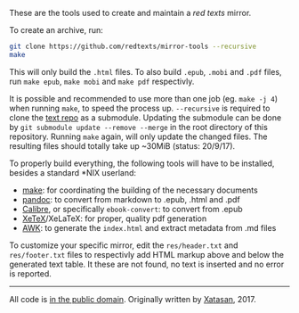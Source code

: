 These are the tools used to create and maintain a *red texts* mirror.

To create an archive, run:
```sh
git clone https://github.com/redtexts/mirror-tools --recursive
make 
```

This will only build the `.html` files. To also build `.epub`, `.mobi` and `.pdf` files, run `make epub`, `make mobi` and `make pdf` respectivly. 

It is possible and recommended to use more than one job (eg. `make -j 4`) when running `make`, to speed the process up.
`--recursive` is required to clone the [text repo](https://github.com/redtexts/texts) as a submodule. Updating the submodule can be done by `git submodule update --remove --merge` in the root directory of this repository. Running `make` again, will only update the changed files.
The resulting files should totally take up ~30MiB (status: 20/9/17).

To properly build everything, the following tools will have to be installed, besides a standard \*NIX userland:
- [make](https://www.gnu.org/software/make/): for coordinating the building of the necessary documents
- [pandoc](http://pandoc.org/): to convert from markdown to .epub, .html and .pdf
- [Calibre](http://calibre-ebook.com/), or specifically `ebook-convert`: to convert from .epub
- [XeTeX](http://xetex.sourceforge.net/)/XeLaTeX: for proper, quality pdf generation
- [AWK](https://en.wikipedia.org/wiki/AWK): to generate the `index.html` and extract metadata from .md files

To customize your specific mirror, edit the `res/header.txt` and `res/footer.txt` files to respectivly add HTML markup above and below the generated text table.
It these are not found, no text is inserted and no error is reported.

---

All code is [in the public domain](./LICENSE). Originally written by [Xatasan](https://sub.god.jp/~xat/), 2017.
